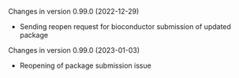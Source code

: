 Changes in version 0.99.0 (2022-12-29)
- Sending reopen request for bioconductor submission of updated package

Changes in version 0.99.0 (2023-01-03)
- Reopening of package submission issue
